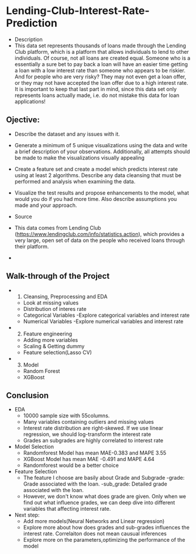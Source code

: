 # Lending-Club-Interest-Rate-Prediction

- Description
 - This data set represents thousands of loans made through the Lending Club platform, which is a platform that allows individuals to lend to other individuals. Of course, not all loans are created equal. Someone who is a essentially a sure bet to pay back a loan will have an easier time getting a loan with a low interest rate than someone who appears to be riskier. And for people who are very risky? They may not even get a loan offer, or they may not have accepted the loan offer due to a high interest rate. It is important to keep that last part in mind, since this data set only represents loans actually made, i.e. do not mistake this data for loan applications!

## Ojective:
- Describe the dataset and any issues with it.
- Generate a minimum of 5 unique visualizations using the data and write a brief description of your observations. Additionally, all attempts should be made to make the visualizations visually appealing
- Create a feature set and create a model which predicts interest rate using at least 2 algorithms. Describe any data cleansing that must be performed and analysis when examining the data.
- Visualize the test results and propose enhancements to the model, what would you do if you had more time. Also describe assumptions you made and your approach.

- Source
 - This data comes from Lending Club (https://www.lendingclub.com/info/statistics.action), which provides a very large, open set of data on the people who received loans through their platform.
 - 


## Walk-through of the Project
- 1. Cleansing, Preprocessing and EDA
    - Look at missing values
    - Distribution of interes rate
    - Categorical Variables
        -Explore categorical variables and interest rate
    - Numerical Variables
        -Explore numerical variables and interest rate
- 2. Feature engineering 
    - Adding more variables
    - Scaling & Getting dummy
    - Feature selection(Lasso CV)
- 3. Model
    - Random Forest
    - XGBoost

## Conclusion
- EDA
    - 10000 sample size with 55columns.
    - Many variables containing outliers and missing values
    - Interest rate distribution are right-skewed. If we use linear regression, we should log-transform the interest rate
    - Grades an subgrades are highly correlated to interest rate
- Model Selection
    - Randomforest Model has mean MAE-0.383 and MAPE 3.55
    - XGBoost Model has mean MAE -0.491 and MAPE 4.64
    - Randomforest would be a better choice
- Feature Selection
    - The feature I choose are basily about Grade and Subgrade
        -grade: Grade associated with the loan.
        -sub_grade: Detailed grade associated with the loan.
    - However, we don't know what does grade are given. Only when we find out what influence grades, we can deep dive into different variables that affecting interest rate.
- Next step:
    - Add more models(Neural Networks and Linear regression)
    - Explore more about how does grades and sub-grades influences the interest rate. Correlaiton does not mean causual inferences
    - Explore more on the parameters,optimizing the performance of the model
